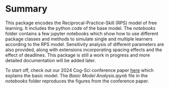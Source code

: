 # Summary

This package encodes the Reciprocal-Practice-Skill (RPS) model of free learning. It includes the python code of the base model. The *notebooks* folder contains a few jupyter notebooks which show how to use different package classes and methods to simulate single and multiple learners according to the RPS model. Sensitivity analysis of different parameters are also provided, along with extensions incorporating spacing effects and the effect of deadlines. This package is still a work in progress and more detailed documentation will be added later. 

To start off, check out our 2024 Cog-Sci conference paper [here](https://escholarship.org/uc/item/98s6q1bc) which explains the basic model. The *Basic Model Analysis.ipynb* file in the *notebooks* folder reproduces the figures from the conference paper. 

